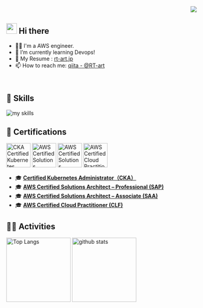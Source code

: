 <!-- 1. GitHub usernameを変更 -->
<div align="right">
  <img src="https://komarev.com/ghpvc/?username=RT-art" />
</div>

<!-- 2. プロフィールや連絡先を変更 -->
## <img src="https://media.giphy.com/media/hvRJCLFzcasrR4ia7z/giphy.gif" width="28"> Hi there

- 🧑‍💻 I'm a AWS engineer.
- 🌱 I’m currently learning Devops!
- 📝 My Resume : [rt-art.jp](https://rt-art.jp/)  
- 📫 How to reach me: [qiita - @RT-art](https://qiita.com/rt-art)
<br>

<!-- 3. 好きな技術スタックに変更 -->
<!-- ライトモート：theme=light, ダークモート：theme=dark -->
<!-- アイコンの選択肢一覧：https://arc.net/l/quote/zizyykfh -->
## 🌱 Skills
<img alt="my skills" src="https://skillicons.dev/icons?theme=light&perline=7&i=aws,terraform,linux,windows,docker,kubernetes,postgres,powershell,python" />
<br>

## 🏅 Certifications
<p>
  <a href="https://www.credly.com/org/the-linux-foundation/badge/cka-certified-kubernetes-administrator" target="_blank" style="text-decoration:none;">
    <img src="https://images.credly.com/size/110x110/images/8b8ed108-e77d-4396-ac59-2504583b9d54/cka_from_cncfsite__281_29.png" height="64" alt="CKA Certified Kubernetes Administrator" />
  </a>
  <a href="https://www.credly.com/badges/204d9325-a6f1-4a9d-a33a-5f2b7e83a488/public_url" target="_blank" style="text-decoration:none;">
    <img src="https://images.credly.com/size/110x110/images/2d84e428-9078-49b6-a804-13c15383d0de/image.png" height="64" alt="AWS Certified Solutions Architect – Professional" />
  </a>
  <a href="https://www.credly.com/badges/671e443d-49a2-4e63-8e80-8ab3d36e9b64/public_url" target="_blank" style="text-decoration:none;">
    <img src="https://images.credly.com/size/110x110/images/0e284c3f-5164-4b21-8660-0d84737941bc/image.png" height="64" alt="AWS Certified Solutions Architect – Associate" />
  </a>
  <a href="https://www.credly.com/badges/1fcb4e6c-98b5-4824-a866-8ddce10b4310/public_url" target="_blank" style="text-decoration:none;">
    <img src="https://images.credly.com/size/110x110/images/00634f82-b07f-4bbd-a6bb-53de397fc3a6/image.png" height="64" alt="AWS Certified Cloud Practitioner" />
  </a>
</p>

- 🎓 [**Certified Kubernetes Administrator（CKA）**](https://www.credly.com/org/the-linux-foundation/badge/cka-certified-kubernetes-administrator)  
- 🎓 [**AWS Certified Solutions Architect – Professional (SAP)**](https://www.credly.com/badges/204d9325-a6f1-4a9d-a33a-5f2b7e83a488/public_url)  
- 🎓 [**AWS Certified Solutions Architect – Associate (SAA)**](https://www.credly.com/badges/671e443d-49a2-4e63-8e80-8ab3d36e9b64/public_url)  
- 🎓 [**AWS Certified Cloud Practitioner (CLF)**](https://www.credly.com/badges/1fcb4e6c-98b5-4824-a866-8ddce10b4310/public_url)  

<!-- 4. GitHub usernameを変更, 2箇所 -->
<!-- ライトモート：theme=light, ダークモート：theme=vue-dark  -->
## 🏃‍♀️ Activities
<div align="left"> 
  <img alt="Top Langs" height="170px" src="https://github-readme-stats.vercel.app/api?username=RT-art&theme=vue-dark&layout=compact" />
  <img alt="github stats" height="170px" src="https://github-readme-stats.vercel.app/api/top-langs/?username=RT-art&theme=vue-dark&layout=compact" />
</div>


<!--
This repository is a ✨ _special_ ✨ repository because its `README.md` (this file) appears on your GitHub profile.

Here are some ideas to get you started:

- 🔭 I’m currently working on ...
- 🌱 I’m currently learning ...
- 👯 I’m looking to collaborate on ...
- 🤔 I’m looking for help with ...
- 💬 Ask me about ...
- 📫 How to reach me: ...
- 😄 Pronouns: ...
- ⚡ Fun fact: ...
-->

